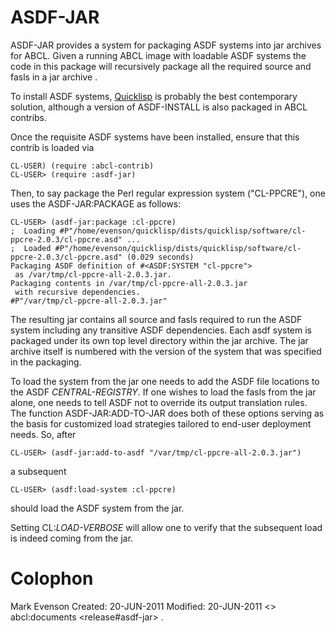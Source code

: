 ASDF-JAR
========

ASDF-JAR provides a system for packaging ASDF systems into jar
archives for ABCL.  Given a running ABCL image with loadable ASDF
systems the code in this package will recursively package all the
required source and fasls in a jar archive .

To install ASDF systems, [Quicklisp]() is probably the best
contemporary solution, although a version of ASDF-INSTALL is also
packaged in ABCL contribs.

[Quicklisp]: http://www.quicklisp.org

Once the requisite ASDF systems have been installed, ensure that this
contrib is loaded via

    CL-USER) (require :abcl-contrib)
    CL-USER> (require :asdf-jar)

Then, to say package the Perl regular expression system ("CL-PPCRE"),
one uses the ASDF-JAR:PACKAGE as follows:

    CL-USER> (asdf-jar:package :cl-ppcre)
    ;  Loading #P"/home/evenson/quicklisp/dists/quicklisp/software/cl-ppcre-2.0.3/cl-ppcre.asd" ...
    ;  Loaded #P"/home/evenson/quicklisp/dists/quicklisp/software/cl-ppcre-2.0.3/cl-ppcre.asd" (0.029 seconds)
    Packaging ASDF definition of #<ASDF:SYSTEM "cl-ppcre">
     as /var/tmp/cl-ppcre-all-2.0.3.jar.
    Packaging contents in /var/tmp/cl-ppcre-all-2.0.3.jar
     with recursive dependencies.
    #P"/var/tmp/cl-ppcre-all-2.0.3.jar"

The resulting jar contains all source and fasls required to run the
ASDF system including any transitive ASDF dependencies.  Each asdf
system is packaged under its own top level directory within the jar
archive.  The jar archive itself is numbered with the version of the
system that was specified in the packaging.

To load the system from the jar one needs to add the ASDF file
locations to the ASDF *CENTRAL-REGISTRY*.  If one wishes to load the
fasls from the jar alone, one needs to tell ASDF not to override its
output translation rules.  The function ASDF-JAR:ADD-TO-JAR does both
of these options serving as the basis for customized load strategies
tailored to end-user deployment needs.  So, after

    CL-USER> (asdf-jar:add-to-asdf "/var/tmp/cl-ppcre-all-2.0.3.jar")

a subsequent

    CL-USER> (asdf:load-system :cl-ppcre)

should load the ASDF system from the jar.

Setting CL:*LOAD-VERBOSE* will allow one to verify that the subsequent
load is indeed coming from the jar.

# Colophon

Mark Evenson
Created: 20-JUN-2011
Modified: 20-JUN-2011
<> abcl:documents <release#asdf-jar> .
